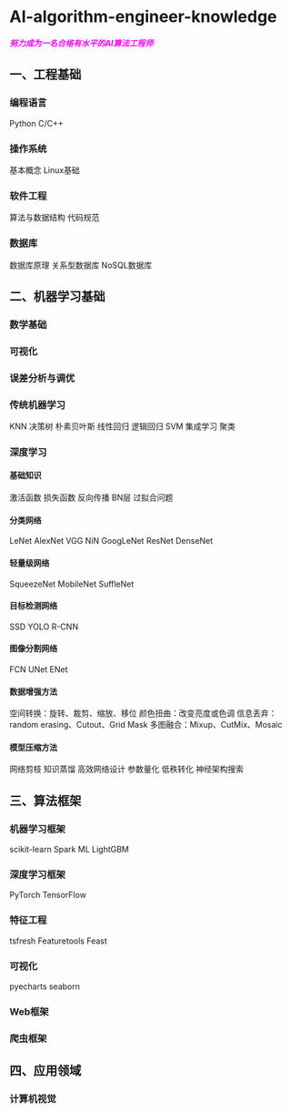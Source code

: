 # AI-algorithm-engineer-knowledge
<font color=Fuchsia> ***努力成为一名合格有水平的AI算法工程师*** </font>

## 一、工程基础

### 编程语言
Python
C/C++
### 操作系统
基本概念
Linux基础
### 软件工程
算法与数据结构
代码规范
### 数据库
数据库原理
关系型数据库
NoSQL数据库


## 二、机器学习基础
### 数学基础
### 可视化
### 误差分析与调优
### 传统机器学习
KNN
决策树
朴素贝叶斯
线性回归
逻辑回归
SVM
集成学习
聚类
### 深度学习
#### 基础知识
激活函数
损失函数
反向传播
BN层
过拟合问题
#### 分类网络
LeNet
AlexNet
VGG
NiN
GoogLeNet
ResNet
DenseNet
#### 轻量级网络
SqueezeNet
MobileNet
SuffleNet
#### 目标检测网络
SSD
YOLO
R-CNN
#### 图像分割网络
FCN
UNet
ENet
#### 数据增强方法
空间转换：旋转、裁剪、缩放、移位
颜色扭曲：改变亮度或色调
信息丢弃：random erasing、Cutout、Grid Mask
多图融合：Mixup、CutMix、Mosaic
#### 模型压缩方法
网络剪枝
知识蒸馏
高效网络设计
参数量化
低秩转化
神经架构搜索

## 三、算法框架
### 机器学习框架
scikit-learn
Spark ML
LightGBM
### 深度学习框架
PyTorch
TensorFlow
### 特征工程
tsfresh
Featuretools
Feast
### 可视化
pyecharts
seaborn
### Web框架
### 爬虫框架

## 四、应用领域
### 计算机视觉
